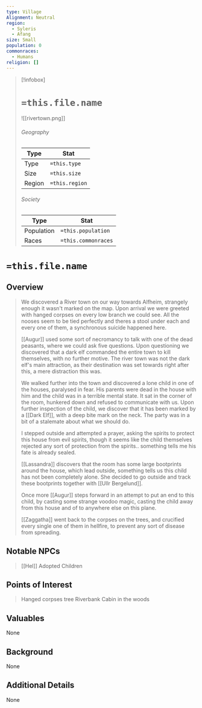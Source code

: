 ```yaml
---
type: Village
Alignment: Neutral
region:
  - Syleris
  - Afang
size: Small
population: 0
commonraces:
  - Humans
religion: []
---
```


> [!infobox]
> # `=this.file.name` 
> ![[rivertown.png]]
> ###### Geography
> Type |  Stat |
> ---|---|
> Type | `=this.type` |
> Size | `=this.size` |
> Region | `=this.region` |
> ###### Society
> Type |  Stat |
> ---|---|
> Population | `=this.population` |
> Races | `=this.commonraces`|


# `=this.file.name`
## Overview
>We discovered a River town on our way towards Alfheim, strangely enough it wasn't marked on the map. Upon arrival we were greeted with hanged corpses on every low branch we could see. All the nooses seem to be tied perfectly and theres a stool under each and every one of them, a synchronous suicide happened here.
> 
> [[Augur]] used some sort of necromancy to talk with one of the dead peasants, where we could ask five questions. Upon questioning we discovered that a dark elf commanded the entire town to kill themselves, with no further motive. The river town was not the dark elf's main attraction, as their destination was set towards right after this, a mere distraction this was.
> 
> We walked further into the town and discovered a lone child in one of the houses, paralysed in fear. His parents were dead in the house with him and the child was in a terrible mental state. It sat in the corner of the room, hunkered down and refused to communicate with us. Upon further inspection of the child, we discover that it has been marked by a [[Dark Elf]], with a deep bite mark on the neck. The party was in a bit of a stalemate about what we should do.
> 
> I stepped outside and attempted a prayer, asking the spirits to protect this house from evil spirits, though it seems like the child themselves rejected any sort of protection from the spirits.. something tells me his fate is already sealed.
> 
> [[Lassandra]] discovers that the room has some large bootprints around the house, which lead outside, something tells us this child has not been completely alone. She decided to go outside and track these bootprints together with [[Ullr Bergelund]].
> 
> Once more [[Augur]] steps forward in an attempt to put an end to this child, by casting some strange voodoo magic, casting the child away from this house and of to anywhere else on this plane.
> 
> [[Zaggatha]] went back to the corpses on the trees, and crucified every single one of them in hellfire, to prevent any sort of disease from spreading.

## Notable NPCs
> [[Hel]]
> Adopted Children

## Points of Interest
>Hanged corpses tree
>Riverbank
>Cabin in the woods

## Valuables
None

## Background
None

## Additional Details
None
